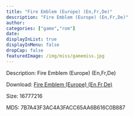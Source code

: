 ```yaml
---
title: "Fire Emblem (Europe) (En,Fr,De)"
description: "Fire Emblem (Europe) (En,Fr,De)"
author: 
categories: ["game","rom"]
date: 
displayInList: true
displayInMenu: false
dropCap: false
featuredImage: /img/miss/gamemiss.jpg
---
```


Description: Fire Emblem (Europe) (En,Fr,De)

Download: <a style="text-decoration:underline;" href="https://mega.nz/#!qXQiEShS!iA2ciDV72blqQMOmTk_-WSfQBqqpse5An3xUrfaXt-A" target = "_blank" rel = "nofollow" > Fire Emblem (Europe) (En,Fr,De)</a>

Size: 16777216

MD5: 7B7A43F3AC4A3FACC65AA6B616C0B887

